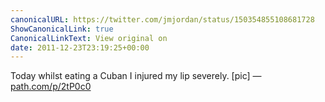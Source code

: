 ```yaml
---
canonicalURL: https://twitter.com/jmjordan/status/150354855108681728
ShowCanonicalLink: true
CanonicalLinkText: View original on
date: 2011-12-23T23:19:25+00:00
---
```

Today whilst eating a Cuban I injured my lip severely. [pic] — [path.com/p/2tP0c0](http://path.com/p/2tP0c0)